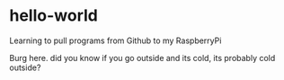 # hello-world
Learning to pull programs from Github to my RaspberryPi

Burg here. did you know if you go outside and its cold, its probably cold outside?
